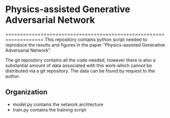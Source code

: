 # Physics-assisted Generative Adversarial Network
===================================================================
This repository contains python script needed to reproduce the results and figures in the paper "Physics-assisted Generative Adversarial Network".

The git repository contains all the code needed, however there is also a substantial amount of data associated with this work which cannot be distributed via a git repository. The data can be found by request to the author. 

Organization
------------
- model.py contains the network archtecture
- train.py contains the training script
